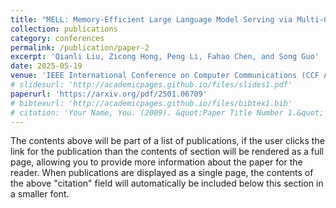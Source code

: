 ```yaml
---
title: "MELL: Memory-Efficient Large Language Model Serving via Multi-GPU KV Cache Management"
collection: publications
category: conferences
permalink: /publication/paper-2
excerpt: 'Qianli Liu, Zicong Hong, Peng Li, Fahao Chen, and Song Guo'
date: 2025-05-19
venue: 'IEEE International Conference on Computer Communications (CCF A)'
# slidesurl: 'http://academicpages.github.io/files/slides1.pdf'
paperurl: 'https://arxiv.org/pdf/2501.06709'
# bibtexurl: 'http://academicpages.github.io/files/bibtex1.bib'
# citation: 'Your Name, You. (2009). &quot;Paper Title Number 1.&quot; <i>Journal 1</i>. 1(1).'
---
```

The contents above will be part of a list of publications, if the user clicks the link for the publication than the contents of section will be rendered as a full page, allowing you to provide more information about the paper for the reader. When publications are displayed as a single page, the contents of the above "citation" field will automatically be included below this section in a smaller font.